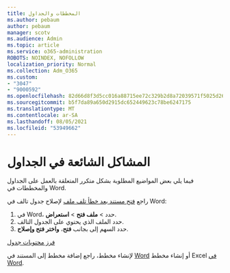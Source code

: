 ```yaml
---
title: المخططات والجداول
ms.author: pebaum
author: pebaum
manager: scotv
ms.audience: Admin
ms.topic: article
ms.service: o365-administration
ROBOTS: NOINDEX, NOFOLLOW
localization_priority: Normal
ms.collection: Adm_O365
ms.custom:
- "3047"
- "9000592"
ms.openlocfilehash: 82d66d8f3d5cc016a88715ee72c329b2d8a72039571f5025d267339e9f3126a6
ms.sourcegitcommit: b5f7da89a650d2915dc652449623c78be6247175
ms.translationtype: MT
ms.contentlocale: ar-SA
ms.lasthandoff: 08/05/2021
ms.locfileid: "53949662"
---
```

# <a name="common-issues-with-tables"></a>المشاكل الشائعة في الجداول 

فيما يلي بعض المواضيع المطلوبة بشكل متكرر المتعلقة بالعمل على الجداول والمخططات في Word.

راجع [فتح مستند بعد خطأ تلف ملف](https://support.office.com/article/47df9d48-2165-4411-a699-1786ac734bc3) لإصلاح جدول تالف في Word:

 1. في Word، حدد  >  **ملف فتح**  >  **استعراض**.
 2. حدد الملف الذي يحتوي على الجدول التالف.
 3. حدد السهم إلى بجانب **فتح**، **واختر فتح وإصلاح**.

[فرز محتويات جدول](https://support.office.com/article/F8392477-4613-49CD-ABA6-7C2E48F1D91F)

لإنشاء مخطط، راجع إضافة مخطط إلى المستند في [Word](https://support.office.com/article/ff48e3eb-5e04-4368-a39e-20df7c798932) أو إنشاء مخطط Excel [في Word](https://support.office.com/article/11A7D2F0-4487-4A9B-BBC6-D50916CD4A57).